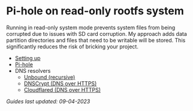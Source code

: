 # Pi-hole on read-only rootfs system

Running in read-only system mode prevents system files from being corrupted due to issues with SD card corruption.
My approach adds data partition directories and files that need to be writable will be stored.
This significantly reduces the risk of bricking your project.

- [Setting up](/01%20Read-only%20system.md)
- [Pi-hole](/02%20Pi-hole.md)
- DNS resolvers
	- [Unbound (recursive)](/02-1%20Unbound.md)
	- [DNSCrypt (DNS over HTTPS)](/02-2%20DNSCrypt.md)
	- [Cloudflared (DNS over HTTPS)](/02-3%20Cloudflared.md)

_Guides last updated: 09-04-2023_
